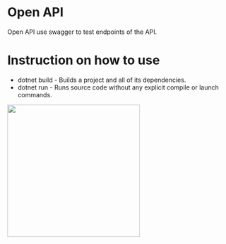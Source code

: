 # Open API
Open API use swagger to test endpoints of the API. 

# Instruction on how to use
* dotnet build - Builds a project and all of its dependencies.
* dotnet run - Runs source code without any explicit compile or launch commands.

<img src="https://github.com/Tumelo-Mokhwathi/open_api/blob/main/open_api/Images/swagger.png" width="300" />
